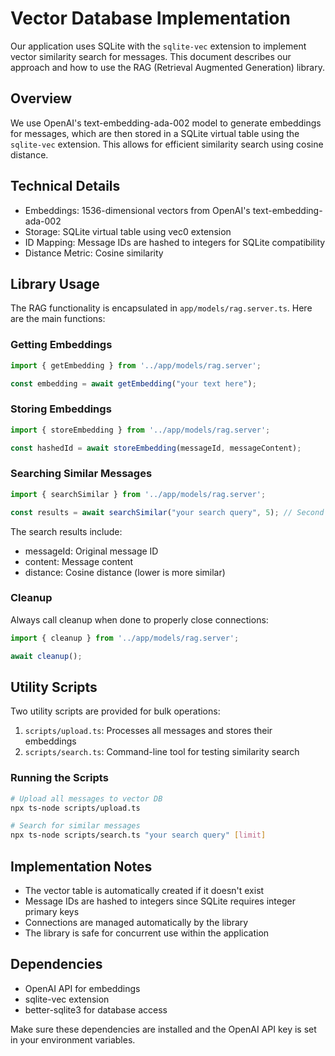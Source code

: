 # Vector Database Implementation

Our application uses SQLite with the `sqlite-vec` extension to implement vector similarity search for messages. This document describes our approach and how to use the RAG (Retrieval Augmented Generation) library.

## Overview

We use OpenAI's text-embedding-ada-002 model to generate embeddings for messages, which are then stored in a SQLite virtual table using the `sqlite-vec` extension. This allows for efficient similarity search using cosine distance.

## Technical Details

- Embeddings: 1536-dimensional vectors from OpenAI's text-embedding-ada-002
- Storage: SQLite virtual table using vec0 extension
- ID Mapping: Message IDs are hashed to integers for SQLite compatibility
- Distance Metric: Cosine similarity

## Library Usage

The RAG functionality is encapsulated in `app/models/rag.server.ts`. Here are the main functions:

### Getting Embeddings

```typescript
import { getEmbedding } from '../app/models/rag.server';

const embedding = await getEmbedding("your text here");
```

### Storing Embeddings

```typescript
import { storeEmbedding } from '../app/models/rag.server';

const hashedId = await storeEmbedding(messageId, messageContent);
```

### Searching Similar Messages

```typescript
import { searchSimilar } from '../app/models/rag.server';

const results = await searchSimilar("your search query", 5); // Second parameter is limit
```

The search results include:
- messageId: Original message ID
- content: Message content
- distance: Cosine distance (lower is more similar)

### Cleanup

Always call cleanup when done to properly close connections:

```typescript
import { cleanup } from '../app/models/rag.server';

await cleanup();
```

## Utility Scripts

Two utility scripts are provided for bulk operations:

1. `scripts/upload.ts`: Processes all messages and stores their embeddings
2. `scripts/search.ts`: Command-line tool for testing similarity search

### Running the Scripts

```bash
# Upload all messages to vector DB
npx ts-node scripts/upload.ts

# Search for similar messages
npx ts-node scripts/search.ts "your search query" [limit]
```

## Implementation Notes

- The vector table is automatically created if it doesn't exist
- Message IDs are hashed to integers since SQLite requires integer primary keys
- Connections are managed automatically by the library
- The library is safe for concurrent use within the application

## Dependencies

- OpenAI API for embeddings
- sqlite-vec extension
- better-sqlite3 for database access

Make sure these dependencies are installed and the OpenAI API key is set in your environment variables. 